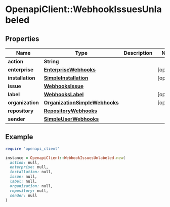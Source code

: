 # OpenapiClient::WebhookIssuesUnlabeled

## Properties

| Name | Type | Description | Notes |
| ---- | ---- | ----------- | ----- |
| **action** | **String** |  |  |
| **enterprise** | [**EnterpriseWebhooks**](EnterpriseWebhooks.md) |  | [optional] |
| **installation** | [**SimpleInstallation**](SimpleInstallation.md) |  | [optional] |
| **issue** | [**WebhooksIssue**](WebhooksIssue.md) |  |  |
| **label** | [**WebhooksLabel**](WebhooksLabel.md) |  | [optional] |
| **organization** | [**OrganizationSimpleWebhooks**](OrganizationSimpleWebhooks.md) |  | [optional] |
| **repository** | [**RepositoryWebhooks**](RepositoryWebhooks.md) |  |  |
| **sender** | [**SimpleUserWebhooks**](SimpleUserWebhooks.md) |  |  |

## Example

```ruby
require 'openapi_client'

instance = OpenapiClient::WebhookIssuesUnlabeled.new(
  action: null,
  enterprise: null,
  installation: null,
  issue: null,
  label: null,
  organization: null,
  repository: null,
  sender: null
)
```

